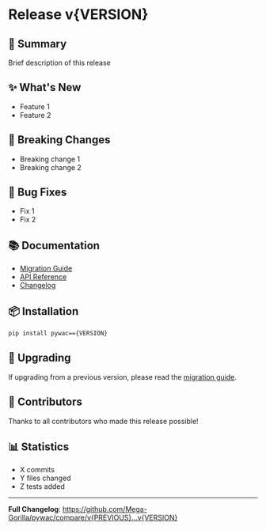 # Release v{VERSION}

## 📝 Summary
Brief description of this release

## ✨ What's New
- Feature 1
- Feature 2

## 🚨 Breaking Changes
- Breaking change 1
- Breaking change 2

## 🐛 Bug Fixes
- Fix 1
- Fix 2

## 📚 Documentation
- [Migration Guide](docs/migrations/v{VERSION}.md)
- [API Reference](docs/API_REFERENCE.md)
- [Changelog](CHANGELOG.md)

## 📦 Installation

```bash
pip install pywac=={VERSION}
```

## 🔄 Upgrading

If upgrading from a previous version, please read the [migration guide](docs/migrations/v{VERSION}.md).

## 👥 Contributors
Thanks to all contributors who made this release possible!

## 📊 Statistics
- X commits
- Y files changed
- Z tests added

---

**Full Changelog**: https://github.com/Mega-Gorilla/pywac/compare/v{PREVIOUS}...v{VERSION}